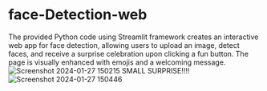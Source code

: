 # face-Detection-web
The provided Python code using Streamlit framework creates an interactive web app for face detection, allowing users to upload an image, detect faces, and receive a surprise celebration upon clicking a fun button. The page is visually enhanced with emojis and a welcoming message.
![Screenshot 2024-01-27 150215](https://github.com/madhujammm/face-Detection-web/assets/155441219/8061c68b-55b2-4be8-9c08-2b3a0835640a)
SMALL SURPRISE!!!!
![Screenshot 2024-01-27 150446](https://github.com/madhujammm/face-Detection-web/assets/155441219/259c0eca-9fae-4310-8068-540c8e9ad49e)
